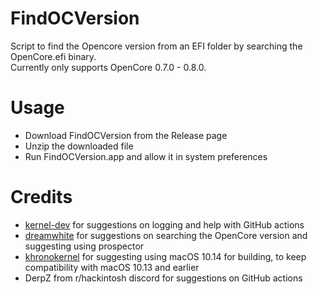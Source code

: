 # FindOCVersion
Script to find the Opencore version from an EFI folder by searching the OpenCore.efi binary.<br />
Currently only supports OpenCore 0.7.0 - 0.8.0.

# Usage
- Download FindOCVersion from the Release page
- Unzip the downloaded file
- Run FindOCVersion.app and allow it in system preferences

# Credits
- [kernel-dev](https://github.com/kernel-dev) for suggestions on logging and help with GitHub actions
- [dreamwhite](https://github.com/dreamwhite) for suggestions on searching the OpenCore version and suggesting using prospector
- [khronokernel](https://github.com/khronokernel) for suggesting using macOS 10.14 for building, to keep compatibility with macOS 10.13 and earlier
- DerpZ from r/hackintosh discord for suggestions on GitHub actions